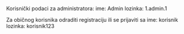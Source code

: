 Korisnički podaci za administratora:
ime: Admin
lozinka: 1.admin.1

Za običnog korisnika odraditi registraciju ili se prijaviti sa
ime: korisnik
lozinka: korisnik123
